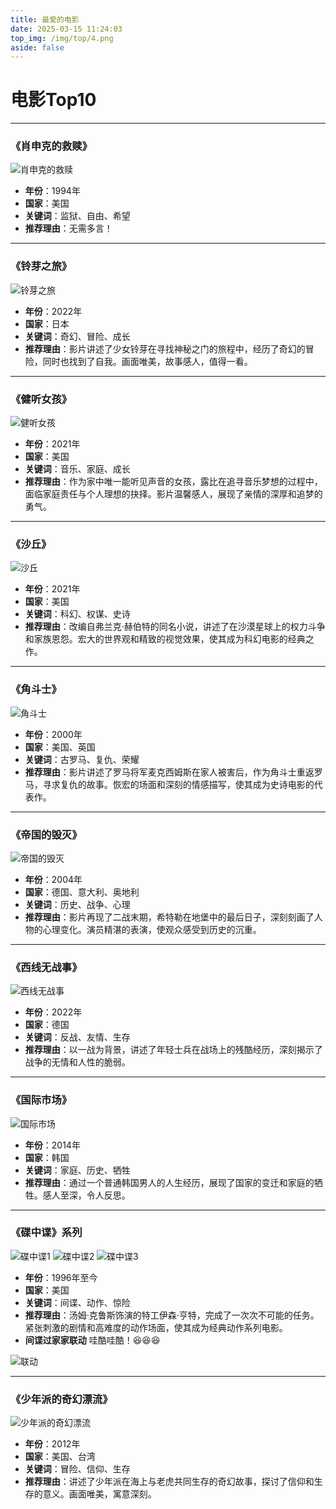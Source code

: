 ```yaml
---
title: 最爱的电影
date: 2025-03-15 11:24:03
top_img: /img/top/4.png
aside: false
---
```


# 电影Top10

---

### 《肖申克的救赎》

![肖申克的救赎](https://pic1.imgdb.cn/item/67d500f388c538a9b5be2eea.jpg)

- **年份**：1994年
- **国家**：美国
- **关键词**：监狱、自由、希望
- **推荐理由**：无需多言！

---

### 《铃芽之旅》

![铃芽之旅](https://pic1.imgdb.cn/item/67d5030288c538a9b5be3261.jpg)

- **年份**：2022年
- **国家**：日本
- **关键词**：奇幻、冒险、成长
- **推荐理由**：影片讲述了少女铃芽在寻找神秘之门的旅程中，经历了奇幻的冒险，同时也找到了自我。画面唯美，故事感人，值得一看。

---

### 《健听女孩》

![健听女孩](https://pic1.imgdb.cn/item/67d5021e88c538a9b5be2fc2.jpg)

- **年份**：2021年
- **国家**：美国
- **关键词**：音乐、家庭、成长
- **推荐理由**：作为家中唯一能听见声音的女孩，露比在追寻音乐梦想的过程中，面临家庭责任与个人理想的抉择。影片温馨感人，展现了亲情的深厚和追梦的勇气。

---

### 《沙丘》

![沙丘](https://pic1.imgdb.cn/item/67d5028188c538a9b5be3187.jpg)

- **年份**：2021年
- **国家**：美国
- **关键词**：科幻、权谋、史诗
- **推荐理由**：改编自弗兰克·赫伯特的同名小说，讲述了在沙漠星球上的权力斗争和家族恩怨。宏大的世界观和精致的视觉效果，使其成为科幻电影的经典之作。

---

### 《角斗士》

![角斗士](https://pic1.imgdb.cn/item/67d501b688c538a9b5be2f21.jpg)

- **年份**：2000年
- **国家**：美国、英国
- **关键词**：古罗马、复仇、荣耀
- **推荐理由**：影片讲述了罗马将军麦克西姆斯在家人被害后，作为角斗士重返罗马，寻求复仇的故事。恢宏的场面和深刻的情感描写，使其成为史诗电影的代表作。

---

### 《帝国的毁灭》

![帝国的毁灭](https://pic1.imgdb.cn/item/66d17109d9c307b7e9691537.jpg)

- **年份**：2004年
- **国家**：德国、意大利、奥地利
- **关键词**：历史、战争、心理
- **推荐理由**：影片再现了二战末期，希特勒在地堡中的最后日子，深刻刻画了人物的心理变化。演员精湛的表演，使观众感受到历史的沉重。

---

### 《西线无战事》

![西线无战事](https://pic1.imgdb.cn/item/67d503e588c538a9b5be3279.jpg)

- **年份**：2022年
- **国家**：德国
- **关键词**：反战、友情、生存
- **推荐理由**：以一战为背景，讲述了年轻士兵在战场上的残酷经历，深刻揭示了战争的无情和人性的脆弱。

---

### 《国际市场》

![国际市场](https://pic1.imgdb.cn/item/67d5043888c538a9b5be330e.jpg)

- **年份**：2014年
- **国家**：韩国
- **关键词**：家庭、历史、牺牲
- **推荐理由**：通过一个普通韩国男人的人生经历，展现了国家的变迁和家庭的牺牲。感人至深，令人反思。

---

### 《碟中谍》系列

![碟中谍1](https://pic1.imgdb.cn/item/67d5047888c538a9b5be3444.jpg)
![碟中谍2](https://pic1.imgdb.cn/item/67d504c388c538a9b5be35b6.jpg)
![碟中谍3](https://pic1.imgdb.cn/item/67d504e288c538a9b5be3605.jpg)

- **年份**：1996年至今
- **国家**：美国
- **关键词**：间谍、动作、惊险
- **推荐理由**：汤姆·克鲁斯饰演的特工伊森·亨特，完成了一次次不可能的任务。紧张刺激的剧情和高难度的动作场面，使其成为经典动作系列电影。
- **间谍过家家联动** 哇酷哇酷！😆😆😆

![联动](https://pic1.imgdb.cn/item/67d505b988c538a9b5be39d0.jpg)

---

### 《少年派的奇幻漂流》

![少年派的奇幻漂流](https://pic1.imgdb.cn/item/67d5061688c538a9b5be3a9e.jpg)

- **年份**：2012年
- **国家**：美国、台湾
- **关键词**：冒险、信仰、生存
- **推荐理由**：讲述了少年派在海上与老虎共同生存的奇幻故事，探讨了信仰和生存的意义。画面唯美，寓意深刻。

